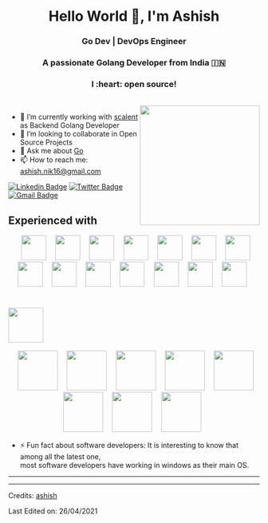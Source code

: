<h1 align="center">Hello World 👋, I'm Ashish</h1>
<h3 align="center">    Go Dev | DevOps Engineer </h3>


<h3 align="center">A passionate Golang Developer from India 🇮🇳 </h3>
<h3 align="center">I :heart: open source!</h3>

<br>
<img align="right" src="https://github.com/ashish-scalent/ashish-scalent/blob/master/assets/gif/go.gif" width="240px" />

- 🔭 I’m currently working with [scalent](https://scalent.io/) as Backend Golang Developer
- 👯 I’m looking to collaborate in Open Source Projects
- 💬 Ask me about [Go](https://golang.org/)
- 📫 How to reach me: [ashish.nik16@gmail.com](ashish.nik16@gmail.com)


[![Linkedin Badge](https://img.shields.io/badge/-ashish-blue?style=flat&logo=Linkedin&logoColor=white&link=https://www.linkedin.com/in/ashish-nikalje-815858122/)](https://www.linkedin.com/in/ashish-nikalje-815858122/)
[![Twitter Badge](https://img.shields.io/badge/-@ashish_a16-1ca0f1?style=flat&labelColor=1ca0f1&logo=twitter&logoColor=white&link=https://twitter.com/ashish_a16)](https://twitter.com/ashish_a16)
[![Gmail Badge](https://img.shields.io/badge/-gmail-white?style=flat&logo=gmail&link=mailto:ashish.nik16@gmail.com)](mailto:ashish.nik16@gmail.com)

## Experienced with 
<p align="center" >
<code> <img height="50" src="https://github.com/ashish-scalent/ashish-scalent/blob/master/assets/technologies/go.png"> </code>
<code> <img height="50" src="https://github.com/ashish-scalent/ashish-scalent/blob/master/assets/technologies/grpc.png"> </code>
<code> <img height="50" src="https://github.com/ashish-scalent/ashish-scalent/blob/master/assets/technologies/docker.png"> </code>
<code> <img height="50" src="https://github.com/ashish-scalent/ashish-scalent/blob/master/assets/technologies/aws.png"> </code>
<code> <img height="50" src="https://github.com/ashish-scalent/ashish-scalent/blob/master/assets/technologies/linux.png"> </code>
<code> <img height="50" src="https://github.com/ashish-scalent/ashish-scalent/blob/master/assets/technologies/mysql.png"> </code>
<code> <img height="50" src="https://github.com/ashish-scalent/ashish-scalent/blob/master/assets/technologies/postgres.png"> </code>
<code> <img height="50" src="https://github.com/ashish-scalent/ashish-scalent/blob/master/assets/technologies/prometheous.png"> </code>
<code> <img height="50" src="https://github.com/ashish-scalent/ashish-scalent/blob/master/assets/technologies/ubuntu.png"> </code>
<code> <img height="50" src="https://github.com/ashish-scalent/ashish-scalent/blob/master/assets/technologies/git.svg"> </code>
<code> <img height="50" src="https://github.com/ashish-scalent/ashish-scalent/blob/master/assets/technologies/ubuntu.png"> </code>
<code> <img height="50" src="https://github.com/ashish-scalent/ashish-scalent/blob/master/assets/technologies/vscode.png"> </code>
<code> <img height="50" src="https://github.com/ashish-scalent/ashish-scalent/blob/master/assets/tools/postman.png"> </code>
<code> <img height="50" src="https://github.com/ashish-scalent/ashish-scalent/blob/master/assets/tools/isomnia.png"> </code>
</p>


### <code> <img height="70" src="https://github.com/ashish-scalent/ashish-scalent/blob/master/assets/amazon/amazon_aws-ar21.svg"> </code>

<p align="center">
<code> <img height="80" src="https://github.com/ashish-scalent/ashish-scalent/blob/master/assets/amazon/ec2.svg"> </code>
<code> <img height="80" src="https://github.com/ashish-scalent/ashish-scalent/blob/master/assets/amazon/lambda.svg"> </code>
<code> <img height="80" src="https://github.com/ashish-scalent/ashish-scalent/blob/master/assets/amazon/rds.svg"> </code>
<code> <img height="80" src="https://github.com/ashish-scalent/ashish-scalent/blob/master/assets/amazon/route53.svg"> </code>
<code> <img height="80" src="https://github.com/ashish-scalent/ashish-scalent/blob/master/assets/amazon/s3.svg"> </code>
<code> <img height="80" src="https://github.com/ashish-scalent/ashish-scalent/blob/master/assets/amazon/cloudfront.svg"> </code>
<code> <img height="80" src="https://github.com/ashish-scalent/ashish-scalent/blob/master/assets/amazon/cw.svg"> </code>
<code> <img height="80" src="https://github.com/ashish-scalent/ashish-scalent/blob/master/assets/amazon/apigateway.svg"> </code>

</p>


- ⚡ Fun fact about software developers: It is interesting to know that among all the latest one,  
    most software developers have working in windows as their main OS.
<hr>

-----
Credits: [ashish](https://github.com/ashish-scalent)

Last Edited on: 26/04/2021